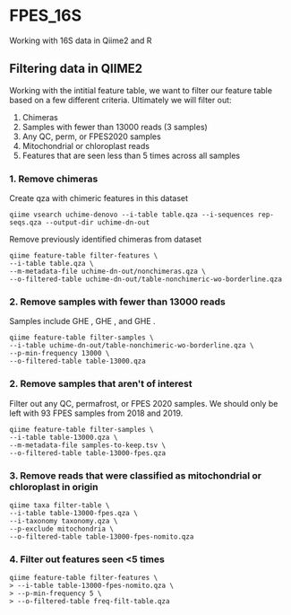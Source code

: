 # FPES_16S
Working with 16S data in Qiime2 and R



## Filtering data in QIIME2 


Working with the intitial feature table, we want to filter our feature table based on a few different criteria. 
Ultimately we will filter out:

1. Chimeras
2. Samples with fewer than 13000 reads (3 samples)
3. Any QC, perm, or FPES2020 samples
4. Mitochondrial or chloroplast reads 
5. Features that are seen less than 5 times across all samples

### 1. Remove chimeras

Create qza with chimeric features in this dataset

```
qiime vsearch uchime-denovo --i-table table.qza --i-sequences rep-seqs.qza --output-dir uchime-dn-out
```

Remove previously identified chimeras from dataset

```
qiime feature-table filter-features \
--i-table table.qza \
--m-metadata-file uchime-dn-out/nonchimeras.qza \
--o-filtered-table uchime-dn-out/table-nonchimeric-wo-borderline.qza
```


### 2. Remove samples with fewer than 13000 reads

Samples include GHE , GHE , and GHE .
```
qiime feature-table filter-samples \
--i-table uchime-dn-out/table-nonchimeric-wo-borderline.qza \
--p-min-frequency 13000 \
--o-filtered-table table-13000.qza
```

### 2. Remove samples that aren't of interest

Filter out any QC, permafrost, or FPES 2020 samples. We should only be left with 93 FPES samples from 2018 and 2019. 
```
qiime feature-table filter-samples \
--i-table table-13000.qza \
--m-metadata-file samples-to-keep.tsv \
--o-filtered-table table-13000-fpes.qza
```

### 3. Remove reads that were classified as mitochondrial or chloroplast in origin
```
qiime taxa filter-table \
--i-table table-13000-fpes.qza \
--i-taxonomy taxonomy.qza \
--p-exclude mitochondria \
--o-filtered-table table-13000-fpes-nomito.qza
```

### 4. Filter out features seen <5 times
```
qiime feature-table filter-features \
> --i-table table-13000-fpes-nomito.qza \
> --p-min-frequency 5 \
> --o-filtered-table freq-filt-table.qza 
```
